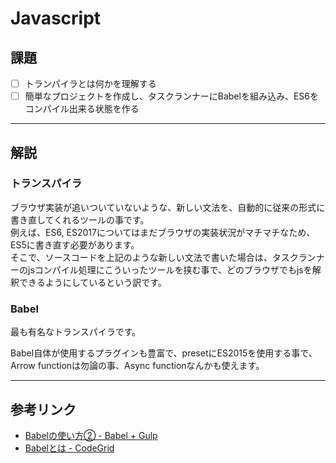 # Javascript

## 課題

- [ ] トランパイラとは何かを理解する
- [ ] 簡単なプロジェクトを作成し、タスクランナーにBabelを組み込み、ES6をコンパイル出来る状態を作る

---

## 解説

### トランスパイラ

ブラウザ実装が追いついていないような、新しい文法を、自動的に従来の形式に書き直してくれるツールの事です。  
例えば、ES6, ES2017についてはまだブラウザの実装状況がマチマチなため、ES5に書き直す必要があります。  
そこで、ソースコードを上記のような新しい文法で書いた場合は、タスクランナーのjsコンパイル処理にこういったツールを挟む事で、どのブラウザでもjsを解釈できるようにしているという訳です。

### Babel

最も有名なトランスパイラです。

Babel自体が使用するプラグインも豊富で、presetにES2015を使用する事で、Arrow functionは勿論の事、Async functionなんかも使えます。

---

## 参考リンク

- [Babelの使い方② - Babel + Gulp](http://qiita.com/takap235711/items/c059f772b563d436b850)
- [Babelとは - CodeGrid](https://app.codegrid.net/entry/babel-1)